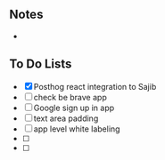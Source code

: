 
## Notes

- 

## To Do Lists

- [x] Posthog react integration to Sajib
- [ ] check be brave app
- [ ] Google sign up in app
- [ ] text area padding
- [ ] app level white labeling
- [ ] 
- [ ] 




